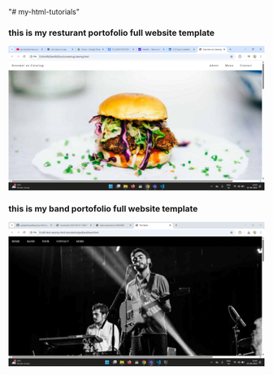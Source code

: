 "# my-html-tutorials" 

### this is my resturant portofolio full website template
![My foot website template](https://raw.githubusercontent.com/yashpalchaudhary/my-html-tutorials/refs/heads/main/Lecatering/Screenshot%202025-08-01%20140501.png)


### this is my  band portofolio full website template
![My foot website template](https://raw.githubusercontent.com/yashpalchaudhary/my-html-tutorials/main/todya/Band/Screenshot%202025-08-01%20164057.png)



